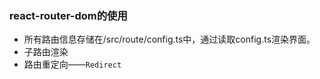 ### react-router-dom的使用
* 所有路由信息存储在/src/route/config.ts中，通过读取config.ts渲染界面。
* 子路由渲染
* 路由重定向——`Redirect`
